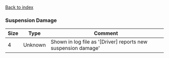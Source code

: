 [Back to index](index.md)

### Suspension Damage

Size|Type|Comment
-|-|-
4|Unknown|Shown in log file as '[Driver] reports new suspension damage'
